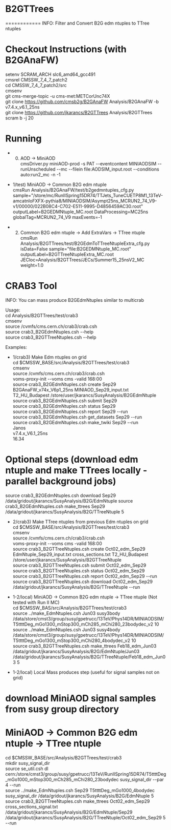 # B2GTTrees
============
INFO: Filter and Convert B2G edm ntuples to TTree ntuples

Checkout Instructions (with B2GAnaFW)
=====================================

setenv SCRAM_ARCH slc6_amd64_gcc491  
cmsrel CMSSW_7_4_7_patch2  
cd CMSSW_7_4_7_patch2/src  
cmsenv  
git cms-merge-topic -u cms-met:METCorUnc74X  
git clone https://github.com/cmsb2g/B2GAnaFW Analysis/B2GAnaFW -b v7.4.x_v6.1_25ns  
git clone https://github.com/jkarancs/B2GTTrees Analysis/B2GTTrees  
scram b -j 20  

Running
=======

- 0) AOD -> MiniAOD  
cmsDriver.py miniAOD-prod -s PAT --eventcontent MINIAODSIM --runUnscheduled  --mc --filein file:AODSIM_input.root --conditions auto:run2_mc -n -1  

- 1/test) MiniAOD -> Common B2G edm ntuple  
cmsRun Analysis/B2GAnaFW/test/b2gedmntuples_cfg.py sample="/store/mc/RunIISpring15DR74/TTJets_TuneCUETP8M1_13TeV-amcatnloFXFX-pythia8/MINIAODSIM/Asympt25ns_MCRUN2_74_V9-v1/00000/022B08C4-C702-E511-9995-D4856459AC30.root" outputLabel=B2GEDMNtuple_MC.root DataProcessing=MC25ns globalTag=MCRUN2_74_V9 maxEvents=-1  

- 2) Common B2G edm ntuple -> Add ExtraVars -> TTree ntuple  
cmsRun Analysis/B2GTTrees/test/B2GEdmToTTreeNtupleExtra_cfg.py isData=False sample="file:B2GEDMNtuple_MC.root" outputLabel=B2GTTreeNtupleExtra_MC.root JECloc=Analysis/B2GTTrees/JECs/Summer15_25nsV2_MC weight=1.0  

CRAB3 Tool
==========
INFO: You can mass produce B2GEdmNtuples similar to multicrab

Usage:  
cd Analysis/B2GTTrees/test/crab3  
cmsenv  
source /cvmfs/cms.cern.ch/crab3/crab.csh  
source crab3_B2GEdmNtuples.csh --help  
source crab3_B2GTTreeNtuples.csh --help  

Examples:  
- 1/crab3) Make Edm ntuples on grid  
cd $CMSSW_BASE/src/Analysis/B2GTTrees/test/crab3  
cmsenv  
source /cvmfs/cms.cern.ch/crab3/crab.csh  
voms-proxy-init --voms cms -valid 168:00  
source crab3_B2GEdmNtuples.csh create Sep29 B2GAnaFW_v74x_V6p1_25ns MINIAOD_Sep29_input.txt T2_HU_Budapest /store/user/jkarancs/SusyAnalysis/B2GEdmNtuple  
source crab3_B2GEdmNtuples.csh submit Sep29  
source crab3_B2GEdmNtuples.csh status Sep29  
source crab3_B2GEdmNtuples.csh report Sep29 --run  
source crab3_B2GEdmNtuples.csh get_datasets Sep29 --run  
source crab3_B2GEdmNtuples.csh make_twiki Sep29 --run  
Janos  
v7.4.x_V6.1_25ns  
16.34  

# Optional steps (download edm ntuple and make TTrees locally - parallel background jobs)
source crab3_B2GEdmNtuples.csh download Sep29 /data/gridout/jkarancs/SusyAnalysis/B2G/EdmNtuple
source crab3_B2GEdmNtuples.csh make_ttrees Sep29 /data/gridout/jkarancs/SusyAnalysis/B2G/TTreeNtuple 5

- 2/crab3) Make TTree ntuples from previous Edm ntuples on grid  
cd $CMSSW_BASE/src/Analysis/B2GTTrees/test/crab3  
cmsenv  
source /cvmfs/cms.cern.ch/crab3/crab.csh  
voms-proxy-init --voms cms -valid 168:00  
source crab3_B2GTTreeNtuples.csh create Oct02_edm_Sep29 EdmNtuple_Sep29_input.txt cross_sections.txt T2_HU_Budapest /store/user/jkarancs/SusyAnalysis/B2GTTreeNtuple  
source crab3_B2GTTreeNtuples.csh submit Oct02_edm_Sep29  
source crab3_B2GTTreeNtuples.csh status Oct02_edm_Sep29  
source crab3_B2GTTreeNtuples.csh report Oct02_edm_Sep29 --run  
source crab3_B2GTTreeNtuples.csh download Oct02_edm_Sep29 /data/gridout/jkarancs/SusyAnalysis/B2G/TTreeNtuple --run  

- 1-2/local) MiniAOD -> Common B2G edm ntuple -> TTree ntuple (Not tested with Run II MC)  
cd $CMSSW_BAS/src/Analysis/B2GTTrees/test/crab3  
source ../make_EdmNtuples.csh Jun03 susy3body /data/store/cmst3/group/susy/gpetrucc/13TeV/Phys14DR/MINIAODSIM/T5ttttDeg_mGo1300_mStop300_mCh285_mChi280_23bodydec_v2 10  
source ../make_EdmNtuples.csh Jun03 susy4body /data/store/cmst3/group/susy/gpetrucc/13TeV/Phys14DR/MINIAODSIM/T5ttttDeg_mGo1300_mStop300_mChi280_4bodydec_v2 10  
source crab3_B2GTTreeNtuples.csh make_ttrees Feb18_edm_Jun03 /data/gridout/jkarancs/SusyAnalysis/B2G/EdmNtuple/Jun03 /data/gridout/jkarancs/SusyAnalysis/B2G/TTreeNtuple/Feb18_edm_Jun03 5  

- 1-2/local)  Local Mass produces step (useful for signal samples not on grid)  
# download MiniAOD signal samples from susy group directory  
# MiniAOD -> Common B2G edm ntuple -> TTree ntuple  
cd $CMSSW_BASE/src/Analysis/B2GTTrees/test/crab3  
mkdir susy_signal_dir  
source se_util.csh dl cern:/store/cmst3/group/susy/gpetrucc/13TeV/RunIISpring15DR74/T5ttttDeg_mGo1000_mStop300_mCh285_mChi280_23bodydec susy_signal_dir --par 4 --run  
source ../make_EdmNtuples.csh Sep29 T5ttttDeg_mGo1000_4bodydec susy_signal_dir /data/gridout/jkarancs/SusyAnalysis/B2G/EdmNtuple 5  
source crab3_B2GTTreeNtuples.csh make_ttrees Oct02_edm_Sep29 cross_sections_signal.txt /data/gridout/jkarancs/SusyAnalysis/B2G/EdmNtuple/Sep29 /data/gridout/jkarancs/SusyAnalysis/B2G/TTreeNtuple/Oct02_edm_Sep29 5 --run  

